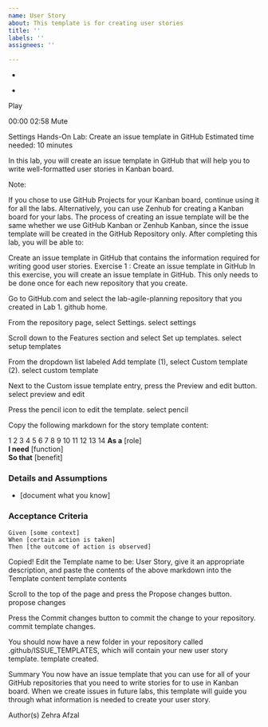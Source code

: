 ```yaml
---
name: User Story
about: This template is for creating user stories
title: ''
labels: ''
assignees: ''

---
```


+
-
Play


00:00
02:58
Mute

Settings
Hands-On Lab: Create an issue template in GitHub
Estimated time needed: 10 minutes

In this lab, you will create an issue template in GitHub that will help you to write well-formatted user stories in Kanban board.

Note:

If you chose to use GitHub Projects for your Kanban board, continue using it for all the labs. Alternatively, you can use Zenhub for creating a Kanban board for your labs.
The process of creating an issue template will be the same whether we use GitHub Kanban or Zenhub Kanban, since the issue template will be created in the GitHub Repository only.
After completing this lab, you will be able to:

Create an issue template in GitHub that contains the information required for writing good user stories.
Exercise 1 : Create an issue template in GitHub
In this exercise, you will create an issue template in GitHub. This only needs to be done once for each new repository that you create.

Go to GitHub.com and select the lab-agile-planning repository that you created in Lab 1.
github home.

From the repository page, select Settings.
select settings

Scroll down to the Features section and select Set up templates.
select setup templates

From the dropdown list labeled Add template (1), select Custom template (2).
select custom template

Next to the Custom issue template entry, press the Preview and edit button.
select preview and edit

Press the pencil icon to edit the template.
select pencil

Copy the following markdown for the story template content:

1
2
3
4
5
6
7
8
9
10
11
12
13
14
 **As a** [role]  
 **I need** [function]  
 **So that** [benefit]  
   
 ### Details and Assumptions
 * [document what you know]
   
 ### Acceptance Criteria  
   
 ```gherkin
 Given [some context]
 When [certain action is taken]
 Then [the outcome of action is observed]
 ```
Copied!
Edit the Template name to be: User Story, give it an appropriate description, and paste the contents of the above markdown into the Template content
template contents

Scroll to the top of the page and press the Propose changes button.
propose changes

Press the Commit changes button to commit the change to your repository.
commit template changes.

You should now have a new folder in your repository called .github/ISSUE_TEMPLATES, which will contain your new user story template.
template created.

Summary
You now have an issue template that you can use for all of your GitHub repositories that you need to write stories for to use in Kanban board. When we create issues in future labs, this template will guide you through what information is needed to create your user story.

Author(s)
Zehra Afzal
